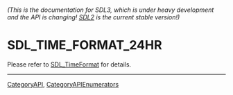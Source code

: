 ###### (This is the documentation for SDL3, which is under heavy development and the API is changing! [SDL2](https://wiki.libsdl.org/SDL2/) is the current stable version!)
# SDL_TIME_FORMAT_24HR

Please refer to [SDL_TimeFormat](SDL_TimeFormat) for details.

----
[CategoryAPI](CategoryAPI), [CategoryAPIEnumerators](CategoryAPIEnumerators)

